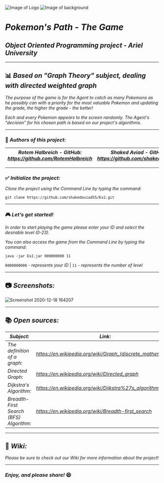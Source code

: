 
![Image of Logo](https://cdn.wallpapersafari.com/91/85/yCbmAZ.jpg)
![Image of background](https://www.pokemongoout.com/wp-content/uploads/2020/06/pokemon-go-zoom-background.png)
# *Pokemon's Path - The Game*
## *Object Oriented Programming project - Ariel University*
----------------------------------------------------------------------------------------------------------
## :bar_chart: *Based on "Graph Theory" subject, dealing with directed weighted graph*

*The purpose of the game is for the Agent to catch as many Pokemons as he possibly can with a priority
for the most valuable Pokemon and updating the grade, the higher the grade - the better!*
 
  *Each and every Pokemon appears to the screen randomly. 
  The Agent's "decision" for his chosen path is based on our project's algorithms.*

----------------------------------------------------------------------------------------------------------
### :pencil: *Authors of this project:*
| *Rotem Halbreich  -  GitHub: https://github.com/RotemHalbreich* | *Shaked Aviad  -  GitHub: https://github.com/shakedaviad55* |
------------------------------------------------------|----------------------------------------------------
----------------------------------------------------------------------------------------------------------
### :white_check_mark: *Initialize the project:*
*Clone the project using the Command Line by typing the command:*

`git clone https://github.com/shakedaviad55/Ex2.git`

----------------------------------------------------------------------------------------------------------
### :video_game: *Let's get started!*
 *In order to start playing the game please enter your ID and select the desirable level (0-23).*
 
 
 *You can also access the game from the Command Line by typing the command:*
 
 
 `java -jar Ex2.jar 000000000 11`  
 
 
`0000000000` - *represents your ID*  |  `11` - *represents the number of level*

----------------------------------------------------------------------------------------------------------
## :camera: *Screenshots:*
![Screenshot 2020-12-18 164207](https://user-images.githubusercontent.com/66558110/102626910-20e50080-4150-11eb-954c-931063ba7242.png)

----------------------------------------------------------------------------------------------------------
## :books: *Open sources:*
  *Subject:* | *Link:*
------------------------------------------------------|----------------------------------------------------
*The definition of a graph:* | *https://en.wikipedia.org/wiki/Graph_(discrete_mathematics)* 
*Directed Graph:* | *https://en.wikipedia.org/wiki/Directed_graph*
*Dijkstra's Algorithm:* | *https://en.wikipedia.org/wiki/Dijkstra%27s_algorithm*
*Breadth-First Search (BFS) Algorithm:* | *https://en.wikipedia.org/wiki/Breadth-first_search*
----------------------------------------------------------------------------------------------------------
## :book: *Wiki:*
*Please be sure to check out our Wiki for more information about the project!*

----------------------------------------------------------------------------------------------------------
### *Enjoy, and please share!* :smile:






